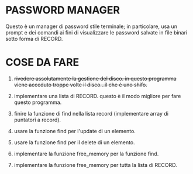 # PASSWORD MANAGER  

Questo è un manager di password stile terminale; in particolare, usa un prompt e dei comandi ai fini di visualizzare le password salvate in file binari sotto forma di RECORD.

# COSE DA FARE

1. ~~rivedere assolutamente la gestione del disco. 
    in questo programma viene acceduto troppe volte il disco...il che è uno shifo.~~
2. implementare una lista di RECORD. questo è il modo migliore per fare questo programma.

3. finire la funzione di find nella lista record (implementare array di puntatori a record).

4. usare la funzione find per l'update di un elemento.

5. usare la funzione find per il delete di un elemento.

6. implementare la funzione free_memory per la funzione find.

7. implementare la funzione free_memory per tutta la lista di RECORD.
